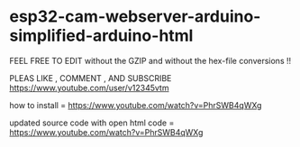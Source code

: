 # esp32-cam-webserver-arduino-simplified-arduino-html
FEEL FREE TO EDIT 
without the GZIP and without the hex-file
conversions !!

PLEAS LIKE , COMMENT , AND SUBSCRIBE 
https://www.youtube.com/user/v12345vtm

how to install = https://www.youtube.com/watch?v=PhrSWB4qWXg


updated source code with open html code = https://www.youtube.com/watch?v=PhrSWB4qWXg
